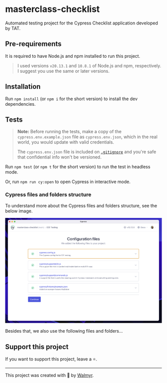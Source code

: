 # masterclass-checklist

Automated testing project for the Cypress Checklist application developed by TAT.

## Pre-requirements

It is required to have Node.js and npm installed to run this project.

> I used versions `v20.13.1` and `10.8.1` of Node.js and npm, respectively. I suggest you use the same or later versions.

## Installation

Run `npm install` (or `npm i` for the short version) to install the dev dependencies.

## Tests

> **Note:** Before running the tests, make a copy of the `cypress.env.example.json` file as `cypress.env.json`, which in the real world, you would update with valid credentials.
>
> The `cypress.env.json` file is included on [`.gitignore`](./.gitignore) and you're safe that confidential info won't be versioned.

Run `npm test` (or `npm t` for the short version) to run the test in headless mode.

Or, run `npm run cy:open` to open Cypress in interactive mode.

### Cypress files and folders structure

To understand more about the Cypress files and folders structure, see the below image.

![cypress file structure](./docs/cypress-docs.png)

Besides that, we also use the following files and folders...

## Support this project

If you want to support this project, leave a ⭐.

___

This project was created with 💚 by [Walmyr](https://walmyr.dev).

